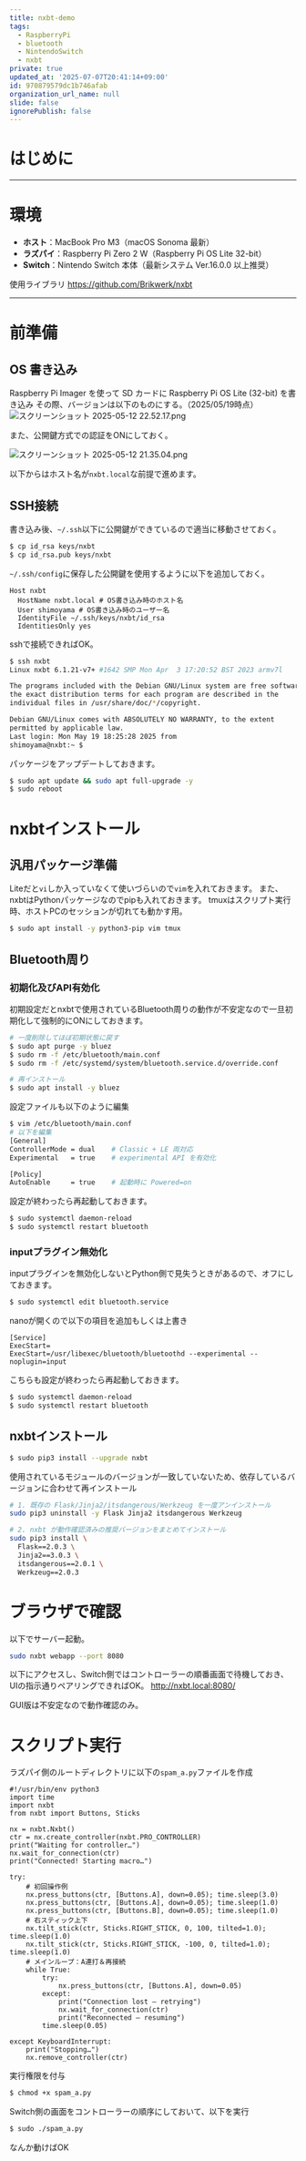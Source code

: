 ```yaml
---
title: nxbt-demo
tags:
  - RaspberryPi
  - bluetooth
  - NintendoSwitch
  - nxbt
private: true
updated_at: '2025-07-07T20:41:14+09:00'
id: 970879579dc1b746afab
organization_url_name: null
slide: false
ignorePublish: false
---
```


# はじめに

---

# 環境

- **ホスト**：MacBook Pro M3（macOS Sonoma 最新）  
- **ラズパイ**：Raspberry Pi Zero 2 W（Raspberry Pi OS Lite 32-bit）  
- **Switch**：Nintendo Switch 本体（最新システム Ver.16.0.0 以上推奨）  

使用ライブラリ
https://github.com/Brikwerk/nxbt

---

# 前準備

## OS 書き込み
Raspberry Pi Imager を使って SD カードに Raspberry Pi OS Lite (32-bit) を書き込み
その際、バージョンは以下のものにする。（2025/05/19時点）
![スクリーンショット 2025-05-12 22.52.17.png](https://qiita-image-store.s3.ap-northeast-1.amazonaws.com/0/855584/f9ba72e7-4e50-4d7c-b54c-17679c64a8f2.png)

また、公開鍵方式での認証をONにしておく。

![スクリーンショット 2025-05-12 21.35.04.png](https://qiita-image-store.s3.ap-northeast-1.amazonaws.com/0/855584/7138da4f-41ac-4c5b-b80f-701efaf3a0e2.png)

以下からはホスト名が`nxbt.local`な前提で進めます。

## SSH接続
書き込み後、`~/.ssh`以下に公開鍵ができているので適当に移動させておく。
```sh
$ cp id_rsa keys/nxbt
$ cp id_rsa.pub keys/nxbt
```

`~/.ssh/config`に保存した公開鍵を使用するように以下を追加しておく。
```
Host nxbt
  HostName nxbt.local # OS書き込み時のホスト名
  User shimoyama # OS書き込み時のユーザー名
  IdentityFile ~/.ssh/keys/nxbt/id_rsa
  IdentitiesOnly yes
```

sshで接続できればOK。
```sh
$ ssh nxbt
Linux nxbt 6.1.21-v7+ #1642 SMP Mon Apr  3 17:20:52 BST 2023 armv7l

The programs included with the Debian GNU/Linux system are free software;
the exact distribution terms for each program are described in the
individual files in /usr/share/doc/*/copyright.

Debian GNU/Linux comes with ABSOLUTELY NO WARRANTY, to the extent
permitted by applicable law.
Last login: Mon May 19 18:25:28 2025 from 
shimoyama@nxbt:~ $
```

パッケージをアップデートしておきます。
```sh
$ sudo apt update && sudo apt full-upgrade -y
$ sudo reboot
```

# nxbtインストール

## 汎用パッケージ準備
Liteだと`vi`しか入っていなくて使いづらいので`vim`を入れておきます。
また、nxbtはPythonパッケージなのでpipも入れておきます。
tmuxはスクリプト実行時、ホストPCのセッションが切れても動かす用。
```sh
$ sudo apt install -y python3-pip vim tmux
```

## Bluetooth周り
### 初期化及びAPI有効化
初期設定だとnxbtで使用されているBluetooth周りの動作が不安定なので一旦初期化して強制的にONにしておきます。
```sh
# 一度削除してほぼ初期状態に戻す
$ sudo apt purge -y bluez
$ sudo rm -f /etc/bluetooth/main.conf
$ sudo rm -f /etc/systemd/system/bluetooth.service.d/override.conf

# 再インストール
$ sudo apt install -y bluez
```
設定ファイルも以下のように編集
```sh
$ vim /etc/bluetooth/main.conf
# 以下を編集
[General]
ControllerMode = dual    # Classic + LE 両対応
Experimental   = true    # experimental API を有効化

[Policy]
AutoEnable     = true    # 起動時に Powered=on
```

設定が終わったら再起動しておきます。
```sh
$ sudo systemctl daemon-reload
$ sudo systemctl restart bluetooth
```

### inputプラグイン無効化
inputプラグインを無効化しないとPython側で見失うときがあるので、オフにしておきます。

```sh
$ sudo systemctl edit bluetooth.service
```

nanoが開くので以下の項目を追加もしくは上書き
```
[Service]
ExecStart=
ExecStart=/usr/libexec/bluetooth/bluetoothd --experimental --noplugin=input
```

こちらも設定が終わったら再起動しておきます。
```sh
$ sudo systemctl daemon-reload
$ sudo systemctl restart bluetooth
```

## nxbtインストール

```sh
$ sudo pip3 install --upgrade nxbt
```

使用されているモジュールのバージョンが一致していないため、依存しているバージョンに合わせて再インストール

```sh
# 1. 既存の Flask/Jinja2/itsdangerous/Werkzeug を一度アンインストール
sudo pip3 uninstall -y Flask Jinja2 itsdangerous Werkzeug

# 2. nxbt が動作確認済みの推奨バージョンをまとめてインストール
sudo pip3 install \
  Flask==2.0.3 \
  Jinja2==3.0.3 \
  itsdangerous==2.0.1 \
  Werkzeug==2.0.3
```

# ブラウザで確認
以下でサーバー起動。
```sh
sudo nxbt webapp --port 8080
```
以下にアクセスし、Switch側ではコントローラーの順番画面で待機しておき、UIの指示通りペアリングできればOK。
http://nxbt.local:8080/

GUI版は不安定なので動作確認のみ。

# スクリプト実行
ラズパイ側のルートディレクトリに以下の`spam_a.py`ファイルを作成

```python: spam_a.py
#!/usr/bin/env python3
import time
import nxbt
from nxbt import Buttons, Sticks

nx = nxbt.Nxbt()
ctr = nx.create_controller(nxbt.PRO_CONTROLLER)
print("Waiting for controller…")
nx.wait_for_connection(ctr)
print("Connected! Starting macro…")

try:
    # 初回操作例
    nx.press_buttons(ctr, [Buttons.A], down=0.05); time.sleep(3.0)
    nx.press_buttons(ctr, [Buttons.A], down=0.05); time.sleep(1.0)
    nx.press_buttons(ctr, [Buttons.B], down=0.05); time.sleep(1.0)
    # 右スティック上下
    nx.tilt_stick(ctr, Sticks.RIGHT_STICK, 0, 100, tilted=1.0); time.sleep(1.0)
    nx.tilt_stick(ctr, Sticks.RIGHT_STICK, -100, 0, tilted=1.0); time.sleep(1.0)
    # メインループ：A連打＆再接続
    while True:
        try:
            nx.press_buttons(ctr, [Buttons.A], down=0.05)
        except:
            print("Connection lost — retrying")
            nx.wait_for_connection(ctr)
            print("Reconnected — resuming")
        time.sleep(0.05)

except KeyboardInterrupt:
    print("Stopping…")
    nx.remove_controller(ctr)

```

実行権限を付与
```sh
$ chmod +x spam_a.py
```

Switch側の画面をコントローラーの順序にしておいて、以下を実行
```sh
$ sudo ./spam_a.py
```

なんか動けばOK

